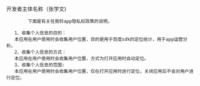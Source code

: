 

  开发者主体名称（张学文)
  
            下面是有关任我铃app隐私权政策的说明。

       1、收集个人信息的目的：
       本应用在用户使用时会收集用户位置，目的是用于百度sdk的定位统计，用于app运营分析。
       2、收集个人信息的方式：
       本应用在用户使用时会收集用户位置，方式为打开应用时自动定位。
       3、收集个人信息的范围:
       本应用在用户使用时会收集用户位置，仅在打开应用时进行定位，关闭应用后不会对用户进行定位。
